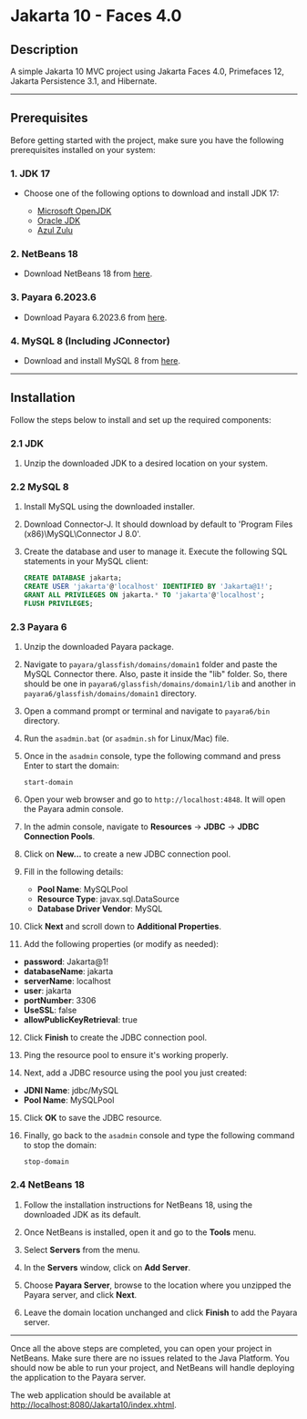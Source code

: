 # Jakarta 10 - Faces 4.0

## Description

A simple Jakarta 10 MVC project using Jakarta Faces 4.0, Primefaces 12, Jakarta Persistence 3.1, and Hibernate.

---

## Prerequisites

Before getting started with the project, make sure you have the following prerequisites installed on your system:

### 1. JDK 17

- Choose one of the following options to download and install JDK 17:

  - [Microsoft OpenJDK](https://learn.microsoft.com/en-us/java/openjdk/download)
  - [Oracle JDK](https://www.oracle.com/java/technologies/downloads/)
  - [Azul Zulu](https://www.azul.com/downloads/#zulu)

### 2. NetBeans 18

- Download NetBeans 18 from [here](https://netbeans.apache.org/).

### 3. Payara 6.2023.6

- Download Payara 6.2023.6 from [here](https://www.payara.fish/downloads/payara-platform-community-edition/).

### 4. MySQL 8 (Including JConnector)

- Download and install MySQL 8 from [here](https://dev.mysql.com/downloads/installer/).

---

## Installation

Follow the steps below to install and set up the required components:

### 2.1 JDK

1. Unzip the downloaded JDK to a desired location on your system.

### 2.2 MySQL 8

1. Install MySQL using the downloaded installer.

2. Download Connector-J. It should download by default to 'Program Files (x86)\MySQL\Connector J 8.0'.

3. Create the database and user to manage it. Execute the following SQL statements in your MySQL client:

   ```sql
   CREATE DATABASE jakarta;
   CREATE USER 'jakarta'@'localhost' IDENTIFIED BY 'Jakarta@1!';
   GRANT ALL PRIVILEGES ON jakarta.* TO 'jakarta'@'localhost';
   FLUSH PRIVILEGES;
   ```

### 2.3 Payara 6

1. Unzip the downloaded Payara package.

2. Navigate to `payara/glassfish/domains/domain1` folder and paste the MySQL Connector there. Also, paste it inside the "lib" folder. So, there should be one in `payara6/glassfish/domains/domain1/lib` and another in `payara6/glassfish/domains/domain1` directory.

3. Open a command prompt or terminal and navigate to `payara6/bin` directory.

4. Run the `asadmin.bat` (or `asadmin.sh` for Linux/Mac) file.

5. Once in the `asadmin` console, type the following command and press Enter to start the domain:

   ```shell
   start-domain
   ```

6. Open your web browser and go to `http://localhost:4848`. It will open the Payara admin console.

7. In the admin console, navigate to **Resources** -> **JDBC** -> **JDBC Connection Pools**.

8. Click on **New...** to create a new JDBC connection pool.

9. Fill in the following details:

   - **Pool Name**: MySQLPool
   - **Resource Type**: javax.sql.DataSource
   - **Database Driver Vendor**: MySQL

10. Click **Next** and scroll down to **Additional Properties**.

11. Add the following properties (or modify as needed):

   - **password**: Jakarta@1!
   - **databaseName**: jakarta
   - **serverName**: localhost
   - **user**: jakarta
   - **portNumber**: 3306
   - **UseSSL**: false
   - **allowPublicKeyRetrieval**: true

12. Click **Finish** to create the JDBC connection pool.

13. Ping the resource pool to ensure it's working properly.

14. Next, add a JDBC resource using the pool you just created:

   - **JDNI Name**: jdbc/MySQL
   - **Pool Name**: MySQLPool

15. Click **OK** to save the JDBC resource.

16. Finally, go back to the `asadmin` console and type the following command to stop the domain:

    ```shell
    stop-domain
    ```

### 2.4 NetBeans 18

1. Follow the installation instructions for NetBeans 18, using the downloaded JDK as its default.

2. Once NetBeans is installed, open it and go to the **Tools** menu.

3. Select **Servers** from the menu.

4. In the **Servers** window, click on **Add Server**.

5. Choose **Payara Server**, browse to the location where you unzipped the Payara server, and click **Next**.

6. Leave the domain location unchanged and click **Finish** to add the Payara server.

---

Once all the above steps are completed, you can open your project in NetBeans. Make sure there are no issues related to the Java Platform. You should now be able to run your project, and NetBeans will handle deploying the application to the Payara server.

The web application should be available at [http://localhost:8080/Jakarta10/index.xhtml](http://localhost:8080/Jakarta10/index.xhtml).
